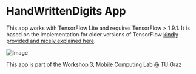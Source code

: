 # HandWrittenDigits App

This app works with TensorFlow Lite and requires TensorFlow > 1.9.1. It is based on the implementation for older versions of TensorFlow [kindly provided and nicely explained here](https://github.com/llSourcell/A_Guide_to_Running_Tensorflow_Models_on_Android/tree/master/mnistandroid). 

![Image](https://github.com/llSourcell/A_Guide_to_Running_Tensorflow_Models_on_Android/blob/master/images/demo.png)

This app is part of the [Workshop 3, Mobile Computing Lab @ TU Graz](http://localhost:8888/notebooks/mobile_computing_lab/WS3_2_Detecting_Handwritten_Digits.ipynb)
